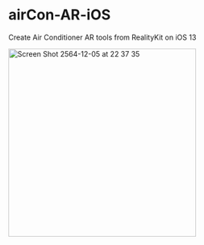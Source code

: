 # airCon-AR-iOS
Create Air Conditioner AR tools from RealityKit on iOS 13

<img width="372" alt="Screen Shot 2564-12-05 at 22 37 35" src="https://user-images.githubusercontent.com/57714919/144753210-a3bcd63f-5870-4c92-b05a-886b30b37d5d.png">

